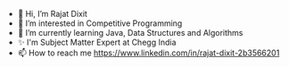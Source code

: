 - 👋 Hi, I’m Rajat Dixit
- 👀 I’m interested in Competitive Programming
- 🌱 I’m currently learning Java, Data Structures and Algorithms
- ✨ I'm Subject Matter Expert at Chegg India
- 📫 How to reach me https://www.linkedin.com/in/rajat-dixit-2b3566201
